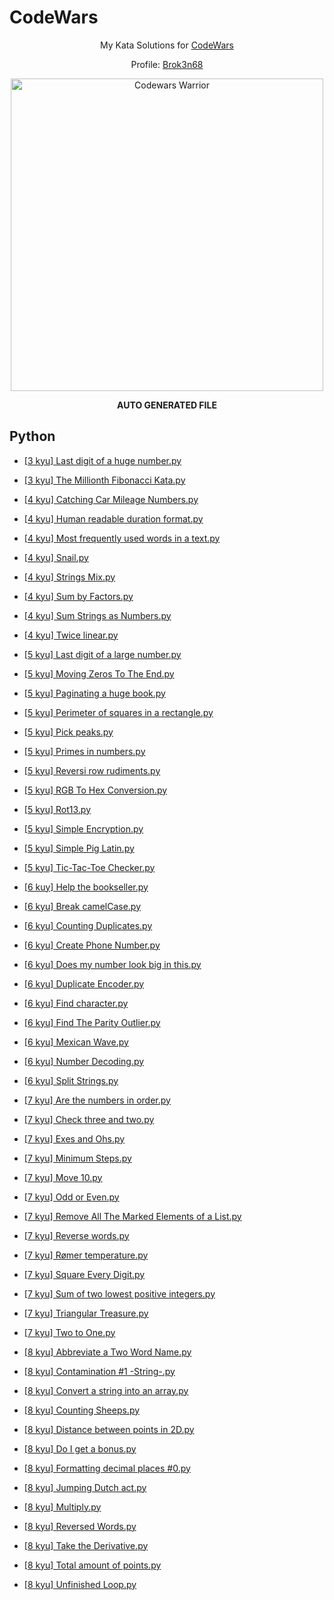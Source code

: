
# CodeWars

<div align="center">

  My Kata Solutions for [CodeWars](https://www.codewars.com)

  Profile: [Brok3n68](https://www.codewars.com/users/Brok3n68)

  <a href="https://www.codewars.com/users/Brok3n68" target="_blank">
    <img src="https://www.codewars.com/users/Brok3n68/badges/large" alt="Codewars Warrior" width="500px"/>
  </a>

  __AUTO GENERATED FILE__

</div>


## Python

    
* [[3 kyu] Last digit of a huge number.py](./Python/[3%20kyu]%20Last%20digit%20of%20a%20huge%20number.py)

* [[3 kyu] The Millionth Fibonacci Kata.py](./Python/[3%20kyu]%20The%20Millionth%20Fibonacci%20Kata.py)

* [[4 kyu] Catching Car Mileage Numbers.py](./Python/[4%20kyu]%20Catching%20Car%20Mileage%20Numbers.py)

* [[4 kyu] Human readable duration format.py](./Python/[4%20kyu]%20Human%20readable%20duration%20format.py)

* [[4 kyu] Most frequently used words in a text.py](./Python/[4%20kyu]%20Most%20frequently%20used%20words%20in%20a%20text.py)

* [[4 kyu] Snail.py](./Python/[4%20kyu]%20Snail.py)

* [[4 kyu] Strings Mix.py](./Python/[4%20kyu]%20Strings%20Mix.py)

* [[4 kyu] Sum by Factors.py](./Python/[4%20kyu]%20Sum%20by%20Factors.py)

* [[4 kyu] Sum Strings as Numbers.py](./Python/[4%20kyu]%20Sum%20Strings%20as%20Numbers.py)

* [[4 kyu] Twice linear.py](./Python/[4%20kyu]%20Twice%20linear.py)

* [[5 kyu] Last digit of a large number.py](./Python/[5%20kyu]%20Last%20digit%20of%20a%20large%20number.py)

* [[5 kyu] Moving Zeros To The End.py](./Python/[5%20kyu]%20Moving%20Zeros%20To%20The%20End.py)

* [[5 kyu] Paginating a huge book.py](./Python/[5%20kyu]%20Paginating%20a%20huge%20book.py)

* [[5 kyu] Perimeter of squares in a rectangle.py](./Python/[5%20kyu]%20Perimeter%20of%20squares%20in%20a%20rectangle.py)

* [[5 kyu] Pick peaks.py](./Python/[5%20kyu]%20Pick%20peaks.py)

* [[5 kyu] Primes in numbers.py](./Python/[5%20kyu]%20Primes%20in%20numbers.py)

* [[5 kyu] Reversi row rudiments.py](./Python/[5%20kyu]%20Reversi%20row%20rudiments.py)

* [[5 kyu] RGB To Hex Conversion.py](./Python/[5%20kyu]%20RGB%20To%20Hex%20Conversion.py)

* [[5 kyu] Rot13.py](./Python/[5%20kyu]%20Rot13.py)

* [[5 kyu] Simple Encryption.py](./Python/[5%20kyu]%20Simple%20Encryption.py)

* [[5 kyu] Simple Pig Latin.py](./Python/[5%20kyu]%20Simple%20Pig%20Latin.py)

* [[5 kyu] Tic-Tac-Toe Checker.py](./Python/[5%20kyu]%20Tic-Tac-Toe%20Checker.py)

* [[6 kuy] Help the bookseller.py](./Python/[6%20kuy]%20Help%20the%20bookseller.py)

* [[6 kyu] Break camelCase.py](./Python/[6%20kyu]%20Break%20camelCase.py)

* [[6 kyu] Counting Duplicates.py](./Python/[6%20kyu]%20Counting%20Duplicates.py)

* [[6 kyu] Create Phone Number.py](./Python/[6%20kyu]%20Create%20Phone%20Number.py)

* [[6 kyu] Does my number look big in this.py](./Python/[6%20kyu]%20Does%20my%20number%20look%20big%20in%20this.py)

* [[6 kyu] Duplicate Encoder.py](./Python/[6%20kyu]%20Duplicate%20Encoder.py)

* [[6 kyu] Find character.py](./Python/[6%20kyu]%20Find%20character.py)

* [[6 kyu] Find The Parity Outlier.py](./Python/[6%20kyu]%20Find%20The%20Parity%20Outlier.py)

* [[6 kyu] Mexican Wave.py](./Python/[6%20kyu]%20Mexican%20Wave.py)

* [[6 kyu] Number Decoding.py](./Python/[6%20kyu]%20Number%20Decoding.py)

* [[6 kyu] Split Strings.py](./Python/[6%20kyu]%20Split%20Strings.py)

* [[7 kyu] Are the numbers in order.py](./Python/[7%20kyu]%20Are%20the%20numbers%20in%20order.py)

* [[7 kyu] Check three and two.py](./Python/[7%20kyu]%20Check%20three%20and%20two.py)

* [[7 kyu] Exes and Ohs.py](./Python/[7%20kyu]%20Exes%20and%20Ohs.py)

* [[7 kyu] Minimum Steps.py](./Python/[7%20kyu]%20Minimum%20Steps.py)

* [[7 kyu] Move 10.py](./Python/[7%20kyu]%20Move%2010.py)

* [[7 kyu] Odd or Even.py](./Python/[7%20kyu]%20Odd%20or%20Even.py)

* [[7 kyu] Remove All The Marked Elements of a List.py](./Python/[7%20kyu]%20Remove%20All%20The%20Marked%20Elements%20of%20a%20List.py)

* [[7 kyu] Reverse words.py](./Python/[7%20kyu]%20Reverse%20words.py)

* [[7 kyu] Rømer temperature.py](./Python/[7%20kyu]%20Rømer%20temperature.py)

* [[7 kyu] Square Every Digit.py](./Python/[7%20kyu]%20Square%20Every%20Digit.py)

* [[7 kyu] Sum of two lowest positive integers.py](./Python/[7%20kyu]%20Sum%20of%20two%20lowest%20positive%20integers.py)

* [[7 kyu] Triangular Treasure.py](./Python/[7%20kyu]%20Triangular%20Treasure.py)

* [[7 kyu] Two to One.py](./Python/[7%20kyu]%20Two%20to%20One.py)

* [[8 kyu] Abbreviate a Two Word Name.py](./Python/[8%20kyu]%20Abbreviate%20a%20Two%20Word%20Name.py)

* [[8 kyu] Contamination #1 -String-.py](./Python/[8%20kyu]%20Contamination%20#1%20-String-.py)

* [[8 kyu] Convert a string into an array.py](./Python/[8%20kyu]%20Convert%20a%20string%20into%20an%20array.py)

* [[8 kyu] Counting Sheeps.py](./Python/[8%20kyu]%20Counting%20Sheeps.py)

* [[8 kyu] Distance between points in 2D.py](./Python/[8%20kyu]%20Distance%20between%20points%20in%202D.py)

* [[8 kyu] Do I get a bonus.py](./Python/[8%20kyu]%20Do%20I%20get%20a%20bonus.py)

* [[8 kyu] Formatting decimal places #0.py](./Python/[8%20kyu]%20Formatting%20decimal%20places%20#0.py)

* [[8 kyu] Jumping Dutch act.py](./Python/[8%20kyu]%20Jumping%20Dutch%20act.py)

* [[8 kyu] Multiply.py](./Python/[8%20kyu]%20Multiply.py)

* [[8 kyu] Reversed Words.py](./Python/[8%20kyu]%20Reversed%20Words.py)

* [[8 kyu] Take the Derivative.py](./Python/[8%20kyu]%20Take%20the%20Derivative.py)

* [[8 kyu] Total amount of points.py](./Python/[8%20kyu]%20Total%20amount%20of%20points.py)

* [[8 kyu] Unfinished Loop.py](./Python/[8%20kyu]%20Unfinished%20Loop.py)
